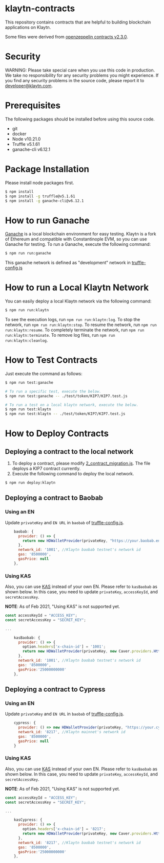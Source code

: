 # klaytn-contracts

This repository contains contracts that are helpful to building blockchain applications on Klaytn.

Some files were derived from [openzeppelin contracts v2.3.0](https://github.com/OpenZeppelin/openzeppelin-contracts/releases/tag/v2.3.0).

# Security

WARNING: Please take special care when you use this code in production. We take no responsibility for any security problems you might experience.
If you find any security problems in the source code, please report it to developer@klaytn.com.

# Prerequisites

The following packages should be installed before using this source code.

* git
* docker
* Node v10.21.0
* Truffle v5.1.61
* ganache-cli v6.12.1

# Package Installation

Please install node packages first.

```bash
$ npm install
$ npm install -g truffle@v5.1.61
$ npm install -g ganache-cli@v6.12.1
```

# How to run Ganache

[Ganache](https://www.trufflesuite.com/ganache) is a local blockchain environment for easy testing.
Klaytn is a fork of Ethereum and compatible with Constantinople EVM, so you can use Ganache for testing.
To run a Ganache, execute the following command:

```bash
$ npm run run:ganache
```

This ganache network is defined as "development" network in [truffle-config.js](truffle-config.js)

# How to run a Local Klaytn Network

You can easily deploy a local Klaytn network via the following command:

```bash
$ npm run run:klaytn
```

To see the execution logs, run `npm run run:klaytn:log`.
To stop the network, run `npm run run:klaytn:stop`.
To resume the network, run `npm run run:klaytn:resume`.
To completely terminate the network, run `npm run run:klaytn:terminate`.
To remove log files, run `npm run run:klaytn:cleanlog`.

# How to Test Contracts

Just execute the command as follows:

```bash
$ npm run test:ganache

# To run a specific test, execute the below.
$ npm run test:ganache -- ./test/token/KIP7/KIP7.test.js

# To run a test on a local klaytn network, execute the below.
$ npm run test:klaytn
$ npm run test:klaytn -- ./test/token/KIP7/KIP7.test.js
```

# How to Deploy Contracts


## Deploying a contract to the local network

1. To deploy a contract, please modify [2_contract_migration.js](./contracts/migrations/2_contract_migration.js). The file deploys a KIP7 contract currently.
2. Execute the following command to deploy the local network.

```bash
$ npm run deploy:klaytn
```

## Deploying a contract to Baobab

### Using an EN

Update `privateKey` and `EN URL` in `baobab` of [truffle-config.js](./truffle-config.js).

```js
    baobab: {
      provider: () => {
        return new HDWalletProvider(privateKey, "https://your.baobab.en:8651");
      },
      network_id: '1001', //Klaytn baobab testnet's network id
      gas: '8500000',
      gasPrice: null
    },
```

### Using KAS

Also, you can use [KAS](http://www.klaytnapi.com) instead of your own EN. Please refer to `kasBaobab` as shown below.
In this case, you need to update `privateKey`, `accessKeyId`, and `secretAccessKey`.

**NOTE**: As of Feb 2021, "Using KAS" is not supported yet.

```js
const accessKeyId = "ACCESS_KEY";
const secretAccessKey = "SECRET_KEY";

...

    kasBaobab: {
      provider: () => {
        option.headers['x-chain-id'] = '1001';
        return new HDWalletProvider(privateKey, new Caver.providers.HttpProvider("https://node-api.klaytnapi.com/v1/klaytn", option))
      },
      network_id: '1001', //Klaytn baobab testnet's network id
      gas: '8500000',
      gasPrice:'25000000000'
    },
```

## Deploying a contract to Cypress

### Using an EN
Update `privateKey` and `EN URL` in `baobab` of [truffle-config.js](./truffle-config.js).

```js
    cypress: {
      provider: () => new HDWalletProvider(privateKey, "https://your.cypress.en:8651"),
      network_id: '8217', //Klaytn mainnet's network id
      gas: '8500000',
      gasPrice: null
    }
```

### Using KAS

Also, you can use [KAS](http://www.klaytnapi.com) instead of your own EN. Please refer to `kasBaobab` as shown below.
In this case, you need to update `privateKey`, `accessKeyId`, and `secretAccessKey`.

**NOTE**: As of Feb 2021, "Using KAS" is not supported yet.

```js
const accessKeyId = "ACCESS_KEY";
const secretAccessKey = "SECRET_KEY";

...

    kasCypress: {
      provider: () => {
        option.headers['x-chain-id'] = '8217';
        return new HDWalletProvider(privateKey, new Caver.providers.HttpProvider("https://node-api.klaytnapi.com/v1/klaytn", option))
      },
      network_id: '8217', //Klaytn baobab testnet's network id
      gas: '8500000',
      gasPrice:'25000000000'
    },
```